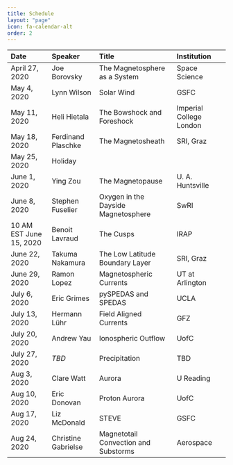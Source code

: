 ```yaml
---
title: Schedule
layout: "page"
icon: fa-calendar-alt
order: 2
---
```


| Date |Speaker | Title | Institution |
|:-----|:-------|:------|:------------|
| April 27, 2020 | Joe Borovsky | The Magnetosphere as a System | Space Science |
| May 4, 2020 | Lynn Wilson | Solar Wind | GSFC |
| May 11, 2020 | Heli Hietala  | The Bowshock and Foreshock | Imperial College London |
| May 18, 2020 | Ferdinand Plaschke | The Magnetosheath | SRI, Graz |
| May 25, 2020 | Holiday |  |  |
| June 1, 2020 | Ying Zou | The Magnetopause | U. A. Huntsville |
| June 8, 2020 | Stephen Fuselier | Oxygen in the Dayside Magnetosphere | SwRI |
| 10 AM EST June 15, 2020 | Benoit Lavraud | The Cusps | IRAP |
| June 22, 2020 | Takuma   Nakamura | The Low Latitude Boundary Layer | SRI, Graz |
| June 29, 2020 | Ramon Lopez | Magnetospheric Currents | UT at Arlington |
| July 6, 2020 | Eric Grimes | pySPEDAS and SPEDAS | UCLA |
| July 13, 2020 | Hermann Lühr | Field Aligned Currents | GFZ |
| July 20, 2020 | Andrew Yau | Ionospheric Outflow | UofC |
| July 27, 2020 | *TBD* | Precipitation | TBD |
| Aug 3, 2020 | Clare Watt | Aurora | U Reading |
| Aug 10, 2020 | Eric Donovan | Proton Aurora | UofC |
| Aug 17, 2020 | Liz McDonald | STEVE | GSFC |
| Aug 24, 2020 | Christine Gabrielse | Magnetotail Convection and Substorms | Aerospace |
